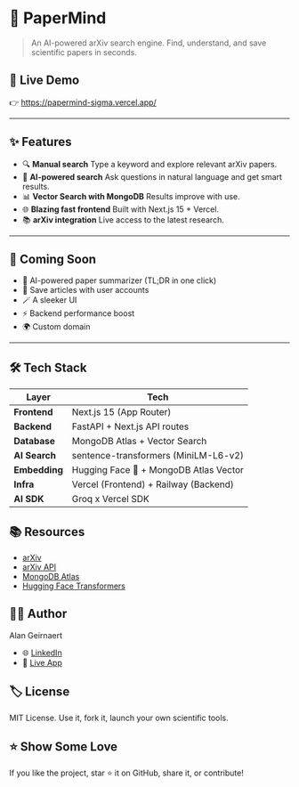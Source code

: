 # 🧠 PaperMind

> An AI-powered arXiv search engine. Find, understand, and save scientific papers in seconds.

## 🔗 Live Demo

👉 https://papermind-sigma.vercel.app/

---

## ✨ Features

- 🔍 **Manual search** Type a keyword and explore relevant arXiv papers.
- 🤖 **AI-powered search** Ask questions in natural language and get smart results.
- 📊 **Vector Search with MongoDB** Results improve with use.
- 🌐 **Blazing fast frontend** Built with Next.js 15 + Vercel.
- 📚 **arXiv integration** Live access to the latest research.

---

## 🚧 Coming Soon

- 🧠 AI-powered paper summarizer (TL;DR in one click)
- 🧾 Save articles with user accounts
- 🪄 A sleeker UI
- ⚡️ Backend performance boost
- 🌍 Custom domain

---

## 🛠 Tech Stack

| Layer        | Tech                                    |
|--------------|------------------------------------------|
| **Frontend** | Next.js 15 (App Router)                  |
| **Backend**  | FastAPI + Next.js API routes             |
| **Database** | MongoDB Atlas + Vector Search            |
| **AI Search**| sentence-transformers (MiniLM-L6-v2)     |
| **Embedding**| Hugging Face 🤗 + MongoDB Atlas Vector   |
| **Infra**    | Vercel (Frontend) + Railway (Backend)    |
| **AI SDK**   | Groq x Vercel SDK                        |

## 📚 Resources
- [arXiv](https://arxiv.org/)
- [arXiv API](https://info.arxiv.org/help/api/index.html)
- [MongoDB Atlas](https://www.mongodb.com/products/platform/atlas-vector-search)
- [Hugging Face Transformers](https://huggingface.co/sentence-transformers/all-MiniLM-L6-v2)

## 👨‍💻 Author
Alan Geirnaert
- 🌐 [LinkedIn](https://www.linkedin.com/in/alan-geirnaert/)
- 🚀 [Live App](https://papermind-sigma.vercel.app/)

## 🏷 License
MIT License. Use it, fork it, launch your own scientific tools.

## ⭐️ Show Some Love
If you like the project, star ⭐ it on GitHub, share it, or contribute!

